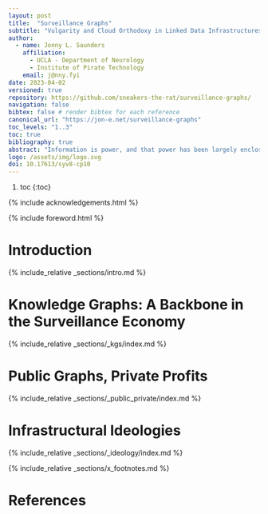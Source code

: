 ```yaml
---
layout: post
title:  "Surveillance Graphs"
subtitle: "Vulgarity and Cloud Orthodoxy in Linked Data Infrastructures"
author: 
  - name: Jonny L. Saunders
    affiliation: 
      - UCLA - Department of Neurology
      - Institute of Pirate Technology
    email: j@nny.fyi
date: 2023-04-02
versioned: true
repository: https://github.com/sneakers-the-rat/surveillance-graphs/
navigation: false
bibtex: false # render bibtex for each reference
canonical_url: "https://jon-e.net/surveillance-graphs"
toc_levels: "1..3"
toc: true
bibliography: true
abstract: "Information is power, and that power has been largely enclosed by a handful of information conglomerates. The logic of the surveillance-driven information economy demands systems for handling mass quantities of heterogeneous data, increasingly in the form of knowledge graphs. An archaeology of knowledge graphs and their mutation from the liberatory aspirations of the semantic web gives us an underexplored lens to understand contemporary information systems. I explore how the ideology of cloud systems steers two projects from the NIH and NSF intended to build information infrastructures for the public good to inevitable corporate capture, facilitating the development of a new kind of multilayered public/private surveillance system in the process. I argue that understanding technologies like large language models as interfaces to knowledge graphs is critical to understand their role in a larger project of informational enclosure and concentration of power. I draw from multiple histories of liberatory information technologies to develop Vulgar Linked Data as an alternative to the Cloud Orthodoxy, resisting the colonial urge for universality in favor of vernacular expression in peer to peer systems."
logo: /assets/img/logo.svg
doi: 10.17613/syv8-cp10
---
```


1. toc
{:toc}

{% include acknowledgements.html %}

{% include foreword.html %}

# Introduction

{% include_relative _sections/intro.md %}

# Knowledge Graphs: A Backbone in the Surveillance Economy

{% include_relative _sections/_kgs/index.md %}

# Public Graphs, Private Profits

{% include_relative _sections/_public_private/index.md %}

# Infrastructural Ideologies

{% include_relative _sections/_ideology/index.md %}


{% include_relative _sections/x_footnotes.md %}

# References

